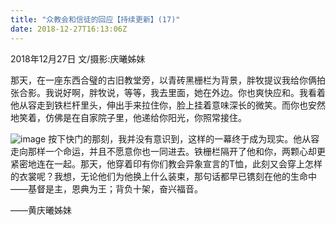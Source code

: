 ```yaml
---
title: "众教会和信徒的回应【持续更新】(17)"
date: 2018-12-27T16:13:06Z
---
```


2018年12月27日
文/摄影:庆曦姊妹

那天，在一座东西合璧的古旧教堂旁，以青砖黑栅栏为背景，胖牧提议我给你俩拍张合影。我说好啊，胖牧说，等等，我去里面，她在外边。你也爽快应和。我看着他从容走到铁栏杆里头，伸出手来拉住你，脸上挂着意味深长的微笑。而你也安然地笑着，仿佛是在自家院子里，他递给你阳光，你照常接住。

![image](https://user-images.githubusercontent.com/37917810/50486448-0005cc80-09c8-11e9-9b3a-2c597b539848.png)
按下快门的那刻，我并没有意识到，这样的一幕终于成为现实。他从容走向那样一个命运，并且不愿意你也一同进去。铁栅栏隔开了他和你，两颗心却更紧密地连在一起。那天，他穿着印有你们教会异象宣言的T恤，此刻又会穿上怎样的衣裳呢？我想，无论他们为他换上什么装束，那句话都早已镌刻在他的生命中——基督是主，恩典为王；背负十架，奋兴福音。


——黄庆曦姊妹